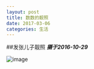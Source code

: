 ```yaml
---
layout: post
title: 数数的靓照
date: 2017-03-06
categories: 生活
---
```


##发张儿子靓照
***摄于2016-10-29***



![image](http://jiangzerui.cn/public/asset/pic/shushu01.JPG)

